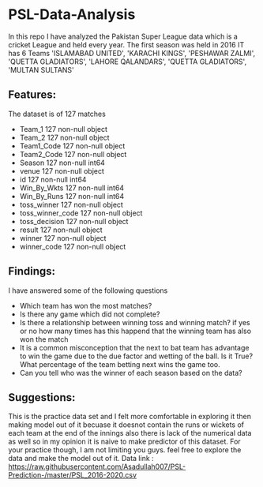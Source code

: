 # PSL-Data-Analysis
In this repo I have analyzed the Pakistan Super League data which is a cricket League and held every year. The first season was held in 2016
IT has 6 Teams 'ISLAMABAD UNITED', 'KARACHI KINGS', 'PESHAWAR ZALMI', 'QUETTA GLADIATORS', 'LAHORE QALANDARS', 'QUETTA GLADIATORS', 'MULTAN SULTANS'

## Features:
The dataset is of 127 matches 

- Team_1              127 non-null object
- Team_2              127 non-null object
- Team1_Code          127 non-null object
- Team2_Code          127 non-null object
- Season              127 non-null int64
- venue               127 non-null object
- id                  127 non-null int64
- Win_By_Wkts         127 non-null int64
- Win_By_Runs         127 non-null int64
- toss_winner         127 non-null object
- toss_winner_code    127 non-null object
- toss_decision       127 non-null object
- result              127 non-null object
- winner              127 non-null object
- winner_code         127 non-null object

## Findings:
I have answered some of the following questions

- Which team has won the most matches?
- Is there any game which did not complete?
- Is there a relationship between winning toss and winning match? if yes or no how many times has this happend that the winning team has also won the match
- It is a common misconception that the next to bat team has advantage to win the game due to the due factor and wetting of the ball. Is it True? What percentage of the team betting next wins the game too.
- Can you tell who was the winner of each season based on the data?

## Suggestions:
This is the practice data set and I felt more comfortable in exploring it then making model out of it becuase it doesnot contain the runs or wickets of each team at the end of the innings also there is lack of the numerical data as well
so in my opinion it is naive to make predictor of this dataset.
For your practice though, I am not limiting you guys. feel free to explore the data and make the model out of it. 
Data link : https://raw.githubusercontent.com/Asadullah007/PSL-Prediction-/master/PSL_2016-2020.csv
